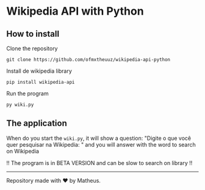 # Wikipedia API with Python
## How to install

Clone the repository
```
git clone https://github.com/ofmxtheuuz/wikipedia-api-python
```

Install de wikipedia library

```
pip install wikipedia-api
```

Run the program
```
py wiki.py
```

## The application
When do you start the `wiki.py`, it will show a question: "Digite o que você quer pesquisar na Wikipedia: " and you will answer with the word to search on Wikipedia

!! The program is in BETA VERSION and can be slow to search on library !!

<hr>

Repository made with ❤️ by Matheus.
